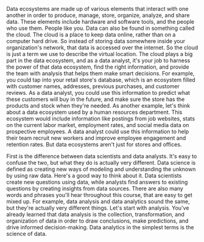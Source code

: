 Data ecosystems are made up of various elements that interact with one another
in order to produce, manage, store, organize, analyze, and share data.
These elements include hardware and software tools, and
the people who use them.
People like you.
Data can also be found in something called the cloud.
The cloud is a place to keep data online, rather than on a computer hard drive.
So instead of storing data somewhere inside your organization's network,
that data is accessed over the internet.
So the cloud is just a term we use to describe the virtual location.
The cloud plays a big part in the data ecosystem, and as a data analyst, it's
your job to harness the power of that data ecosystem, find the right information,
and provide the team with analysis that helps them make smart decisions.
For example, you could tap into your retail store's database,
which is an ecosystem filled with customer names, addresses,
previous purchases, and customer reviews.
As a data analyst, you could use this information to predict what these
customers will buy in the future,
and make sure the store has the products and stock when they're needed.
As another example,
let's think about a data ecosystem used by a human resources department.
This ecosystem would include information like postings from job websites,
stats on the current labor market,
employment rates, and social media data on prospective employees.
A data analyst could use this information to help their team recruit new workers
and improve employee engagement and retention rates.
But data ecosystems aren't just for stores and offices.

First is the difference between data scientists and data analysts.
It's easy to confuse the two, but what they do is actually very different.
Data science is defined as creating new ways of modeling and
understanding the unknown by using raw data.
Here's a good way to think about it.
Data scientists create new questions using data, while analysts find
answers to existing questions by creating insights from data sources.
There are also many words and
phrases you'll hear throughout this course, that are easy to get mixed up.
For example, data analysis and data analytics sound the same,
but they're actually very different things. Let's start with analysis.
You've already learned that data analysis is the collection, transformation,
and organization of data in order to draw conclusions,
make predictions, and drive informed decision-making.
Data analytics in the simplest terms is the science of data. 
